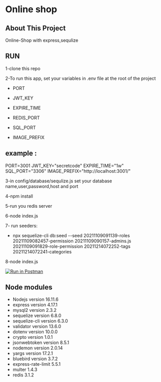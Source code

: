 # Online shop

## About This Project

Online-Shop with express,sequlize

## RUN

1-clone this repo

2-To run this app, set your variables in .env file at the root of the project

-   PORT

-   JWT_KEY

-   EXPIRE_TIME

-   REDIS_PORT

-   SQL_PORT

-   IMAGE_PREFIX

## example :

PORT=3001
JWT_KEY="secretcode"
EXPIRE_TIME="1w"
SQL_PORT="3306"
IMAGE_PREFIX="http://localhost:3001/"

3-in config/database/sequlize.js set your database name,user,password,host and port

4-npm install

5-run you redis server

6-node index.js

7- run seeders:

-   npx sequelize-cli db:seed --seed 20211109091139-roles 20211109082457-permission 20211109090157-admins.js 20211109091829-role-permission 20211214072252-tags 20211214072241-categories

8-node index.js

[![Run in Postman](https://run.pstmn.io/button.svg)](https://app.getpostman.com/run-collection/12694267-d5765185-2f2d-47ac-bae4-0cf88f887b37?action=collection%2Ffork&collection-url=entityId%3D12694267-d5765185-2f2d-47ac-bae4-0cf88f887b37%26entityType%3Dcollection%26workspaceId%3Dbefe7c4b-c8d0-4fb8-b443-7e4deccd31ff)

## Node modules

-   Nodejs version 16.11.6
-   express version 4.17.1
-   mysql2 version 2.3.2
-   sequelize version 6.8.0
-   sequelize-cli version 6.3.0
-   validator version 13.6.0
-   dotenv version 10.0.0
-   crypto version 1.0.1
-   jsonwebtoken version 8.5.1
-   nodemon version 2.0.14
-   yargs version 17.2.1
-   bluebird version 3.7.2
-   express-rate-limit 5.5.1
-   multer 1.4.3
-   redis 3.1.2
